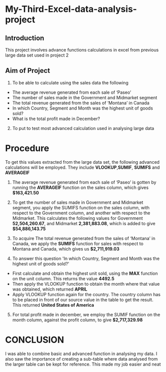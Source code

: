 # My-Third-Excel-data-analysis-project
## Introduction
This project involves advance functions calculations in excel from previous large data set used in project 2

## Aim of Project
1. To be able to calculate using the sales data the following
- The average revenue generated from each sale of ‘Paseo’
- The number of sales made in the Government and Midmarket segment
- The total revenue generated from the sales of ‘Montana’ in Canada
- In which Country, Segment and Month was the highest unit of goods sold?
- What is the total profit made in December?
2. To put to test most advanced calculation used in analysing large data

# Procedure
To get this values extracted from the large data set, the following advanced calculations will be employed. They include **VLOOKUP**,**SUMIF**, **SUMIFS** and **AVERAGEIF**
1. The average revenue generated from each sale of ‘Paseo’ is gotten by running the **AVERAGEIF** function on the sales column, which gives  **$163,421.50**

2. To get the number of sales made in Government and Midmarket segment, you apply the SUMIFS function on the sales column, with respect to the Government column, and another with respect to the Midmarket. This calculates the following values for Government **52,504,260.67**, and Midmarket **2,381,883.08**, which is added to give **$54,886,143.75**

3. To acquire The total revenue generated from the sales of ‘Montana’ in Canada, we apply the **SUMIFS** function for sales with respect to Montana and Canada, which gives us **$2,711,919.03**

4. To answer this question 'In which Country, Segment and Month was the highest unit of goods sold?'
- First calculate and obtain the highest unit sold, using the **MAX** function on the unit column. This returns the value **4492.5**
- Then apply the VLOOKUP function to obtain the month where that value was obtained, which returned **APRIL**
- Apply VLOOKUP function again for the country. The country column has to be placed in front of our source value in the table to get the result. This returned **United States of America**

5. For total profit made in december, we employ the SUMIF function on the month column, against the profit column, to give  **$2,717,329.98**

# CONCLUSION
I was able to combine basic and advanced function in analysing my data. I also saw the importance of creating a sub-table where data analysed from the larger table can be kept for reference. This made my job easier and neat 



